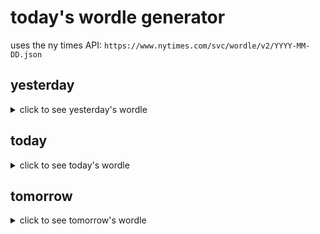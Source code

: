 # today's wordle generator

uses the ny times API: `https://www.nytimes.com/svc/wordle/v2/YYYY-MM-DD.json`

## yesterday

<details>
    <summary>click to see yesterday's wordle</summary>

    wordy

</details>

## today

<details>
    <summary>click to see today's wordle</summary>

    ocean

</details>

## tomorrow

<details>
    <summary>click to see tomorrow's wordle</summary>

    choir

</details>
